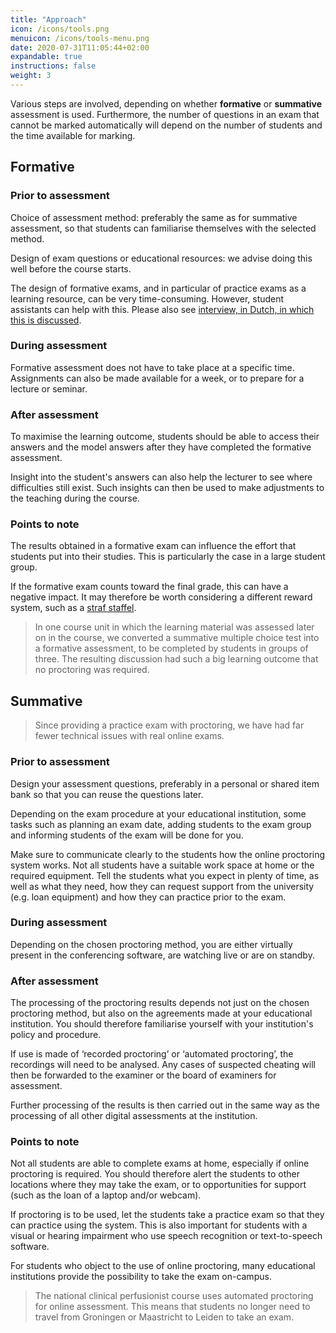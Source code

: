 ```yaml
---
title: "Approach"
icon: /icons/tools.png
menuicon: /icons/tools-menu.png
date: 2020-07-31T11:05:44+02:00
expandable: true
instructions: false
weight: 3
---
```


Various steps are involved, depending on whether **formative** or **summative** assessment is used. Furthermore, the number of questions in an exam that cannot be marked automatically will depend on the number of students and the time available for marking. 

## Formative

### Prior to assessment

Choice of assessment method: preferably the same as for summative assessment, so that students can familiarise themselves with the selected method.

Design of exam questions or educational resources: we advise doing this well before the course starts.

The design of formative exams, and in particular of practice exams as a learning resource, can be very time-consuming. However, student assistants can help with this. Please also see [interview, in Dutch, in which this is discussed](https://youtu.be/Z6Ie_ELBq40?t=1219).

### During assessment

Formative assessment does not have to take place at a specific time. Assignments can also be made available for a week, or to prepare for a lecture or seminar. 

### After assessment

To maximise the learning outcome, students should be able to access their answers and the model answers after they have completed the formative assessment.

Insight into the student's answers can also help the lecturer to see where difficulties still exist. Such insights can then be used to make adjustments to the teaching during the course.

### Points to note

The results obtained in a formative exam can influence the effort that students put into their studies. This is particularly the case in a large student group. 

If the formative exam counts toward the final grade, this can have a negative impact. It may therefore be worth considering a different reward system, such as a [straf staffel](https://webcolleges.uva.nl/Mediasite/Play/2d74e9c589094bb0bc027cfbae672d6b1d).

> In one course unit in which the learning material was assessed later on in the course, we converted a summative multiple choice test into a formative assessment, to be completed by students in groups of three. The resulting discussion had such a big learning outcome that no proctoring was required.

## Summative

> Since providing a practice exam with proctoring, we have had far fewer technical issues with real online exams. 

### Prior to assessment

Design your assessment questions, preferably in a personal or shared item bank so that you can reuse the questions later.

Depending on the exam procedure at your educational institution, some tasks such as planning an exam date, adding students to the exam group and informing students of the exam will be done for you. 

Make sure to communicate clearly to the students how the online proctoring system works. Not all students have a suitable work space at home or the required equipment. Tell the students what you expect in plenty of time, as well as what they need, how they can request support from the university (e.g. loan equipment) and how they can practice prior to the exam.

### During assessment

Depending on the chosen proctoring method, you are either virtually present in the conferencing software, are watching live or are on standby.

### After assessment

The processing of the proctoring results depends not just on the chosen proctoring method, but also on the agreements made at your educational institution. You should therefore familiarise yourself with your institution's policy and procedure.

If use is made of ‘recorded proctoring’ or ‘automated proctoring’, the recordings will need to be analysed. Any cases of suspected cheating will then be forwarded to the examiner or the board of examiners for assessment. 

Further processing of the results is then carried out in the same way as the processing of all other digital assessments at the institution.

### Points to note

Not all students are able to complete exams at home, especially if online proctoring is required. You should therefore alert the students to other locations where they may take the exam, or to opportunities for support (such as the loan of a laptop and/or webcam). 

If proctoring is to be used, let the students take a practice exam so that they can practice using the system. This is also important for students with a visual or hearing impairment who use speech recognition or text-to-speech software. 

For students who object to the use of online proctoring, many educational institutions provide the possibility to take the exam on-campus.

> The national clinical perfusionist course uses automated proctoring for online assessment. This means that students no longer need to travel from Groningen or Maastricht to Leiden to take an exam.